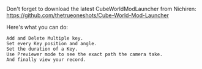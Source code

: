 Don't forget to download the latest CubeWorldModLauncher from Nichiren: https://github.com/thetrueoneshots/Cube-World-Mod-Launcher

Here's what you can do:

    Add and Delete Multiple key.
    Set every Key position and angle.
    Set the duration of a Key.
    Use Previewer mode to see the exact path the camera take.
    And finally view your record.
